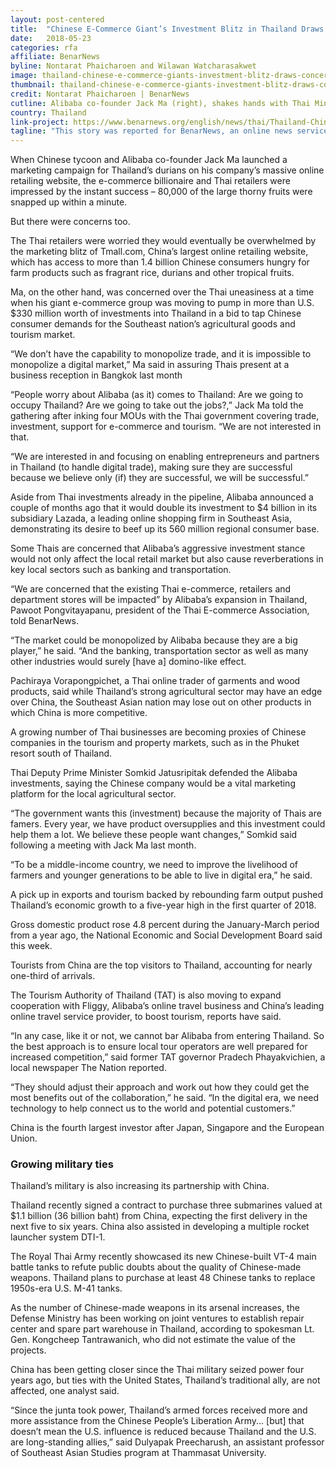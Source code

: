 ```yaml
---
layout: post-centered
title:  "Chinese E-Commerce Giant’s Investment Blitz in Thailand Draws Concerns"
date:   2018-05-23
categories: rfa
affiliate: BenarNews
byline: Nontarat Phaicharoen and Wilawan Watcharasakwet  
image: thailand-chinese-e-commerce-giants-investment-blitz-draws-concerns.jpg
thumbnail: thailand-chinese-e-commerce-giants-investment-blitz-draws-concerns.jpg
credit: Nontarat Phaicharoen | BenarNews
cutline: Alibaba co-founder Jack Ma (right), shakes hands with Thai Minister of Commerce Sontirat Sontijirawong after a signing ceremony for an e-commerce deal, April 19, 2018.
country: Thailand
link-project: https://www.benarnews.org/english/news/thai/Thailand-China-trade-05232018114049.html
tagline: "This story was reported for BenarNews, an online news service affiliated with Radio Free Asia that reports in five languages: Bengali, Thai, Bahasa Malaysia, Bahasa Indonesia and English."
---
```


When Chinese tycoon and Alibaba co-founder Jack Ma launched a marketing campaign for Thailand’s durians on his company’s massive online retailing website, the e-commerce billionaire and Thai retailers were impressed by the instant success – 80,000 of the large thorny fruits were snapped up within a minute.

But there were concerns too.

The Thai retailers were worried they would eventually be overwhelmed by the marketing blitz of Tmall.com, China’s largest online retailing website, which has access to more than 1.4 billion Chinese consumers hungry for farm products such as fragrant rice, durians and other tropical fruits.

Ma, on the other hand, was concerned over the Thai uneasiness at a time when his giant e-commerce group was moving to pump in more than U.S. $330 million worth of investments into Thailand in a bid to tap Chinese consumer demands for the Southeast nation’s agricultural goods and tourism market.

“We don’t have the capability to monopolize trade, and it is impossible to monopolize a digital market,” Ma said in assuring Thais present at a business reception in Bangkok last month

“People worry about Alibaba (as it) comes to Thailand: Are we going to occupy Thailand? Are we going to take out the jobs?,” Jack Ma told the gathering after inking four MOUs with the Thai government covering trade, investment, support for e-commerce and tourism. “We are not interested in that.

“We are interested in and focusing on enabling entrepreneurs and partners in Thailand (to handle digital trade), making sure they are successful because we believe only (if) they are successful, we will be successful.”

Aside from Thai investments already in the pipeline, Alibaba announced a couple of months ago that it would double its investment to $4 billion in its subsidiary Lazada, a leading online shopping firm in Southeast Asia, demonstrating its desire to beef up its 560 million regional consumer base.

Some Thais are concerned that Alibaba’s aggressive investment stance would not only affect the local retail market but also cause reverberations in key local sectors such as banking and transportation.

“We are concerned that the existing Thai e-commerce, retailers and department stores will be impacted” by Alibaba’s expansion in Thailand, Pawoot Pongvitayapanu, president of the Thai E-commerce Association, told BenarNews.

“The market could be monopolized by Alibaba because they are a big player,” he said. “And the banking, transportation sector as well as many other industries would surely [have a] domino-like effect.

Pachiraya Vorapongpichet, a Thai online trader of garments and wood products, said while Thailand’s strong agricultural sector may have an edge over China, the Southeast Asian nation may lose out on other products in which China is more competitive.

A growing number of Thai businesses are becoming proxies of Chinese companies in the tourism and property markets, such as in the Phuket resort south of Thailand.

Thai Deputy Prime Minister Somkid Jatusripitak defended the Alibaba investments, saying the Chinese company would be a vital marketing platform for the local agricultural sector.

“The government wants this (investment) because the majority of Thais are famers. Every year, we have product oversupplies and this investment could help them a lot. We believe these people want changes,” Somkid said following a meeting with Jack Ma last month.

“To be a middle-income country, we need to improve the livelihood of farmers and younger generations to be able to live in digital era,” he said.

A pick up in exports and tourism backed by rebounding farm output pushed Thailand’s economic growth to a five-year high in the first quarter of 2018.

Gross domestic product rose 4.8 percent during the January-March period from a year ago, the National Economic and Social Development Board said this week.

Tourists from China are the top visitors to Thailand, accounting for nearly one-third of arrivals.

The Tourism Authority of Thailand (TAT) is also moving to expand cooperation with Fliggy, Alibaba’s online travel business and China’s leading online travel service provider, to boost tourism, reports have said.

“In any case, like it or not, we cannot bar Alibaba from entering Thailand. So the best approach is to ensure local tour operators are well prepared for increased competition,” said former TAT governor Pradech Phayakvichien, a local newspaper The Nation reported.

“They should adjust their approach and work out how they could get the most benefits out of the collaboration,” he said. “In the digital era, we need technology to help connect us to the world and potential customers.”

China is the fourth largest investor after Japan, Singapore and the European Union.








### Growing military ties ###

Thailand’s military is also increasing its partnership with China.

Thailand recently signed a contract to purchase three submarines valued at $1.1 billion (36 billion baht) from China, expecting the first delivery in the next five to six years. China also assisted in developing a multiple rocket launcher system DTI-1.

The Royal Thai Army recently showcased its new Chinese-built VT-4 main battle tanks to refute public doubts about the quality of Chinese-made weapons. Thailand plans to purchase at least 48 Chinese tanks to replace 1950s-era U.S. M-41 tanks.

As the number of Chinese-made weapons in its arsenal increases, the Defense Ministry has been working on joint ventures to establish repair center and spare part warehouse in Thailand, according to spokesman Lt. Gen. Kongcheep Tantrawanich, who did not estimate the value of the projects.

China has been getting closer since the Thai military seized power four years ago, but ties with the United States, Thailand’s traditional ally, are not affected, one analyst said.

“Since the junta took power, Thailand’s armed forces received more and more assistance from the Chinese People’s Liberation Army... [but] that doesn’t mean the U.S. influence is reduced because Thailand and the U.S. are long-standing allies,” said Dulyapak Preecharush, an assistant professor of Southeast Asian Studies program at Thammasat University.